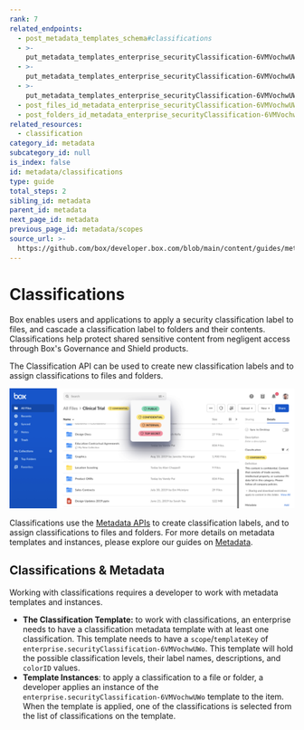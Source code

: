 ```yaml
---
rank: 7
related_endpoints:
  - post_metadata_templates_schema#classifications
  - >-
    put_metadata_templates_enterprise_securityClassification-6VMVochwUWo_schema#add
  - >-
    put_metadata_templates_enterprise_securityClassification-6VMVochwUWo_schema#update
  - >-
    put_metadata_templates_enterprise_securityClassification-6VMVochwUWo_schema#delete
  - post_files_id_metadata_enterprise_securityClassification-6VMVochwUWo
  - post_folders_id_metadata_enterprise_securityClassification-6VMVochwUWo
related_resources:
  - classification
category_id: metadata
subcategory_id: null
is_index: false
id: metadata/classifications
type: guide
total_steps: 2
sibling_id: metadata
parent_id: metadata
next_page_id: metadata
previous_page_id: metadata/scopes
source_url: >-
  https://github.com/box/developer.box.com/blob/main/content/guides/metadata/classifications.md
---
```

# Classifications

Box enables users and applications to apply a security classification label
to files, and cascade a classification label to folders and their contents.
Classifications help protect shared sensitive content from negligent access
through Box's Governance and Shield products.

The Classification API can be used to create new classification labels
and to assign classifications to files and folders.

<ImageFrame border center>

![String field](./classification-example.png)

</ImageFrame>

Classifications use the [Metadata APIs](g://metadata) to create classification
labels, and to assign classifications to files and folders. For more details on
metadata templates and instances, please explore our guides
on [Metadata](g://metadata).

## Classifications & Metadata

Working with classifications requires a developer to work with metadata
templates and instances.

* **The Classification Template:**  to work with classifications, an enterprise
needs to have a classification metadata template with at least one
classification. This template needs to have a `scope`/`templateKey` of
`enterprise.securityClassification-6VMVochwUWo`. This template will hold the
possible classification levels, their label names, descriptions, and `colorID`
values.
* **Template Instances**: to apply a classification to a file or folder, a
developer applies an instance of the
`enterprise.securityClassification-6VMVochwUWo` template to the item. When the
template is applied, one of the classifications is selected from the list of
classifications on the template.